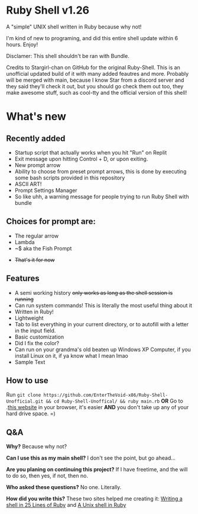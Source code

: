 # Ruby Shell v1.26

A "simple" UNIX shell written in Ruby because why not!



I'm kind of new to programing, and did this entire shell update within 6 hours. Enjoy!

Disclamer: This shell shouldn't be ran with Bundle.



Credits to Stargirl-chan on GitHub for the original Ruby-Shell. This is an unofficial updated build of it with many added feautres and more. Probably will be merged with main, because I know Star from a discord server and they said they'll check it out, but you should go check them out too, they make awesome stuff, such as cool-tty and the official version of this shell!
# What's new

## Recently added
- Startup script that actually works when you hit "Run" on Replit
- Exit message upon hitting Control + D, or upon exiting.
- New prompt arrow
- Ability to choose from preset prompt arrows, this is done by executing some bash scripts provided in this repository
- ASCII ART!
- Prompt Settings Manager
- So like uhh, a warning message for people trying to run Ruby Shell with bundle
## Choices for prompt are:
- The regular arrow
- Lambda
- ~$ aka the Fish Prompt

+    ~~That's it for now~~

<!-- this totally isnt a hidden message, you can totally see this in the real markdown document! oh yeah also this is to just make the actual shell look bigger than it really is i mean what no totally not that was just a joke anyways like i said this totally shows up in the actual real markdown document! -->

## Features

 - A semi working history ~~only works as long as the shell session is running~~
 - Can run system commands! This is literally the most useful thing about it
 - Written in Ruby!
 - Lightweight
 - Tab to list everything in your current directory, or to autofill with a letter in the input field.
 - Basic customization
 - Did I fix the color?
 - Can run on your grandma's old beaten up Windows XP Computer, if you install Linux on it, if ya know what I mean lmao
 - Sample Text


## How to use


Run `git clone https://github.com/EnterTheVoid-x86/Ruby-Shell-Unofficial.git && cd Ruby-Shell-Unoffical/ && ruby main.rb`
**OR**
Go to .[this website](https://replit.com/@vansamssecret/Ruby-Shell-v124?v=1) in your browser, it's easier **AND** you don't take up any of your hard drive space. =)
## Q&A

**Why?**
Because why not?

**Can I use this as my main shell?**
I don't see the point, but go ahead...

**Are you planing on continuing this project?**
If I have freetime, and the will to do so, then yes, if not, then no.

**Who asked these questions?**
No one. Literally.

**How did you write this?**
These two sites helped me creating it:
[Writing a shell in 25 Lines of Ruby](https://www.rubyguides.com/2016/07/writing-a-shell-in-ruby/) and 
[A Unix shell in Ruby](https://www.jstorimer.com/blogs/workingwithcode/7766107-a-unix-shell-in-ruby)



